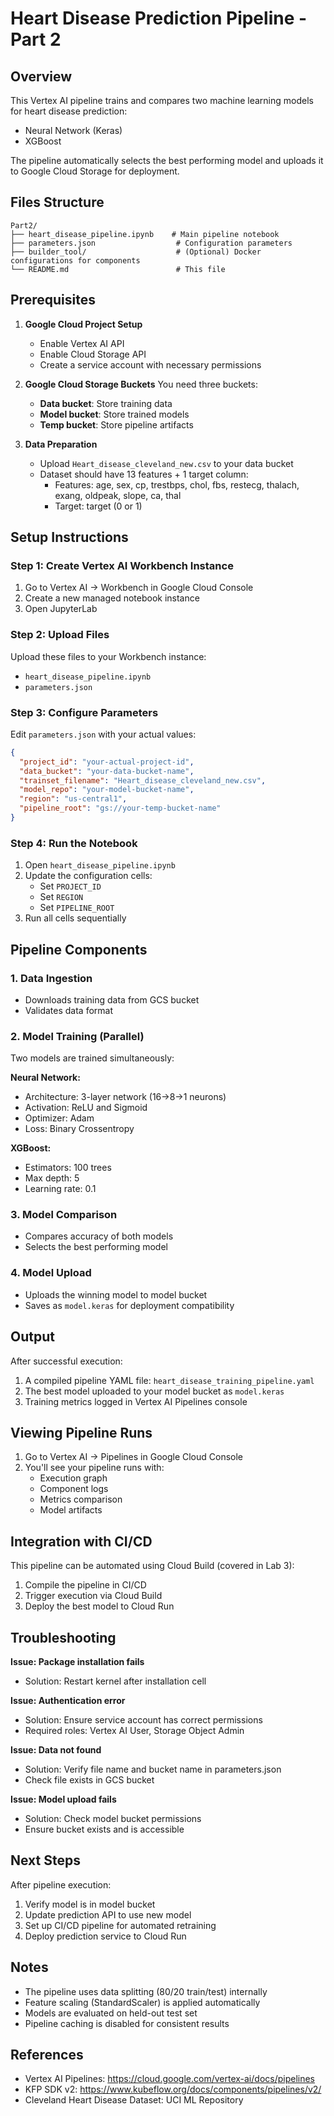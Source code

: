 # Heart Disease Prediction Pipeline - Part 2

## Overview
This Vertex AI pipeline trains and compares two machine learning models for heart disease prediction:
- Neural Network (Keras)
- XGBoost

The pipeline automatically selects the best performing model and uploads it to Google Cloud Storage for deployment.

## Files Structure
```
Part2/
├── heart_disease_pipeline.ipynb    # Main pipeline notebook
├── parameters.json                  # Configuration parameters
├── builder_tool/                    # (Optional) Docker configurations for components
└── README.md                        # This file
```

## Prerequisites

1. **Google Cloud Project Setup**
   - Enable Vertex AI API
   - Enable Cloud Storage API
   - Create a service account with necessary permissions

2. **Google Cloud Storage Buckets**
   You need three buckets:
   - **Data bucket**: Store training data
   - **Model bucket**: Store trained models
   - **Temp bucket**: Store pipeline artifacts

3. **Data Preparation**
   - Upload `Heart_disease_cleveland_new.csv` to your data bucket
   - Dataset should have 13 features + 1 target column:
     - Features: age, sex, cp, trestbps, chol, fbs, restecg, thalach, exang, oldpeak, slope, ca, thal
     - Target: target (0 or 1)

## Setup Instructions

### Step 1: Create Vertex AI Workbench Instance
1. Go to Vertex AI → Workbench in Google Cloud Console
2. Create a new managed notebook instance
3. Open JupyterLab

### Step 2: Upload Files
Upload these files to your Workbench instance:
- `heart_disease_pipeline.ipynb`
- `parameters.json`

### Step 3: Configure Parameters
Edit `parameters.json` with your actual values:
```json
{
  "project_id": "your-actual-project-id",
  "data_bucket": "your-data-bucket-name",
  "trainset_filename": "Heart_disease_cleveland_new.csv",
  "model_repo": "your-model-bucket-name",
  "region": "us-central1",
  "pipeline_root": "gs://your-temp-bucket-name"
}
```

### Step 4: Run the Notebook
1. Open `heart_disease_pipeline.ipynb`
2. Update the configuration cells:
   - Set `PROJECT_ID`
   - Set `REGION`
   - Set `PIPELINE_ROOT`
3. Run all cells sequentially

## Pipeline Components

### 1. Data Ingestion
- Downloads training data from GCS bucket
- Validates data format

### 2. Model Training (Parallel)
Two models are trained simultaneously:

**Neural Network:**
- Architecture: 3-layer network (16→8→1 neurons)
- Activation: ReLU and Sigmoid
- Optimizer: Adam
- Loss: Binary Crossentropy

**XGBoost:**
- Estimators: 100 trees
- Max depth: 5
- Learning rate: 0.1

### 3. Model Comparison
- Compares accuracy of both models
- Selects the best performing model

### 4. Model Upload
- Uploads the winning model to model bucket
- Saves as `model.keras` for deployment compatibility

## Output

After successful execution:
1. A compiled pipeline YAML file: `heart_disease_training_pipeline.yaml`
2. The best model uploaded to your model bucket as `model.keras`
3. Training metrics logged in Vertex AI Pipelines console

## Viewing Pipeline Runs

1. Go to Vertex AI → Pipelines in Google Cloud Console
2. You'll see your pipeline runs with:
   - Execution graph
   - Component logs
   - Metrics comparison
   - Model artifacts

## Integration with CI/CD

This pipeline can be automated using Cloud Build (covered in Lab 3):
1. Compile the pipeline in CI/CD
2. Trigger execution via Cloud Build
3. Deploy the best model to Cloud Run

## Troubleshooting

**Issue: Package installation fails**
- Solution: Restart kernel after installation cell

**Issue: Authentication error**
- Solution: Ensure service account has correct permissions
- Required roles: Vertex AI User, Storage Object Admin

**Issue: Data not found**
- Solution: Verify file name and bucket name in parameters.json
- Check file exists in GCS bucket

**Issue: Model upload fails**
- Solution: Check model bucket permissions
- Ensure bucket exists and is accessible

## Next Steps

After pipeline execution:
1. Verify model is in model bucket
2. Update prediction API to use new model
3. Set up CI/CD pipeline for automated retraining
4. Deploy prediction service to Cloud Run

## Notes

- The pipeline uses data splitting (80/20 train/test) internally
- Feature scaling (StandardScaler) is applied automatically
- Models are evaluated on held-out test set
- Pipeline caching is disabled for consistent results

## References

- Vertex AI Pipelines: https://cloud.google.com/vertex-ai/docs/pipelines
- KFP SDK v2: https://www.kubeflow.org/docs/components/pipelines/v2/
- Cleveland Heart Disease Dataset: UCI ML Repository
